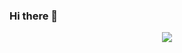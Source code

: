 ### Hi there 👋

<!--
**Huaty/Huaty** is a ✨ _special_ ✨ repository because its `README.md` (this file) appears on your GitHub profile.

Here are some ideas to get you started:

- 🔭 I’m currently working on ...
- 🌱 I’m currently learning ...
- 👯 I’m looking to collaborate on ...
- 🤔 I’m looking for help with ...
- 💬 Ask me about ...
- 📫 How to reach me: ...
- 😄 Pronouns: ...
- ⚡ Fun fact: ...
-->

<p align="center">
  <img src="https://giphy.com/gifs/crayon-shinchan-shin-chan-Y4P943aTJRCYfperyN=Hey Everyone!🕹️&animation=fadeIn&type=waving&color=gradient&height=100"/>
</p>
